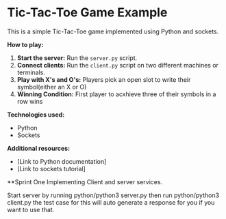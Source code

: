 # Tic-Tac-Toe Game Example

This is a simple Tic-Tac-Toe game implemented using Python and sockets.

**How to play:**
1. **Start the server:** Run the `server.py` script.
2. **Connect clients:** Run the `client.py` script on two different machines or terminals.
3. **Play with X's and O's:** Players pick an open slot to write their symbol(either an X or O)
4. **Winning Condition:** First player to acxhieve three of their symbols in a row wins

**Technologies used:**
* Python
* Sockets

**Additional resources:**
* [Link to Python documentation]
* [Link to sockets tutorial]


**Sprint One
Implementing Client and server services.

Start server by running python/python3 server.py then run python/python3 client.py the test case for this will auto generate a response for you if you want to use that.
